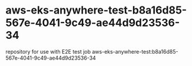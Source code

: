 # aws-eks-anywhere-test-b8a16d85-567e-4041-9c49-ae44d9d23536-34
repository for use with E2E test job aws-eks-anywhere-test:b8a16d85-567e-4041-9c49-ae44d9d23536-34
